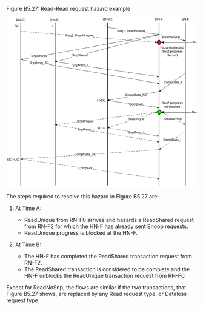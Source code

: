 Figure B5.27: Read-Read request hazard example

![Image](page_302/image_000000_8cd40e0ec2151758522384eca10d86fdaa2f283cd3a319f685b377ebd9d8e738.png)

The steps required to resolve this hazard in Figure B5.27 are:

1. At Time A:

    - ReadUnique from RN-F0 arrives and hazards a ReadShared request from RN-F2 for which the HN-F has already sent Snoop requests.
    - ReadUnique progress is blocked at the HN-F.

2. At Time B:

    - The HN-F has completed the ReadShared transaction request from RN-F2.
    - The ReadShared transaction is considered to be complete and the HN-F unblocks the ReadUnique transaction request from RN-F0.

Except for ReadNoSnp, the flows are similar if the two transactions, that Figure B5.27 shows, are replaced by any Read request type, or Dataless request type:
